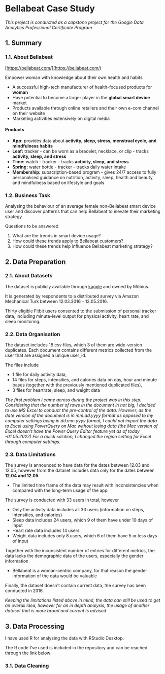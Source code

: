 # Bellabeat Case Study
*This project is conducted as a capstone project for the Google Data Analytics Professional Certificate Program*

## 1. Summary

### 1.1. About Bellabeat

[https://bellabeat.com/](https://bellabeat.com/)

Empower woman with knowledge about their own health and habits

- A successful high-tech manufacturer of health-focused products for **woman**
- Have potential to become a larger player in the **global smart device** market
- Products available through online retailers and their own e-com channel on their website
- Marketing activities extensively on digital media

#### Products
- **App:** provides data about **activity, sleep, stress, menstrual cycle, and mindfulness habits**
- **Leaf:** tracker - can be worn as a bracelet, necklace, or clip - tracks **activity, sleep, and stress**
- **Time:** watch - tracker - tracks **activity, sleep, and stress**
- **Spring:** water bottle - tracker - tracks daily water intake
- **Membership:** subscription-based program - gives 24/7 access to fully personalised guidance on 
nutrition, activity, sleep, health and beauty, and mindfulness based on lifestyle and goals

### 1.2. Business Task
Analysing the behaviour of an average female non-Bellabeat smart device user and discover patterns 
that can help Bellabeat to elevate their marketing strategy

Questions to be answered:
1. What are the trends in smart device usage?
2. How could these trends apply to Bellabeat customers?
3. How could these trends help influence Bellabeat marketing strategy?

## 2. Data Preparation
### 2.1. About Datasets

The dataset is publicly available through [kaggle](https://www.kaggle.com/datasets/arashnic/fitbit/code) and owned by Möbius.

It is generated by respondents to a distributed survey via Amazon Mechanical Turk between 12.03.2016 - 12.05.2016. 

Thirty eligible Fitbit users consented to the submission of personal tracker data, including 
minute-level output for physical activity, heart rate, and sleep monitoring.

### 2.2. Data Organisation
The dataset includes 18 csv files, which 3 of them are wide-version duplicates.
Each document contains different metrics collected from the user that are assigned a unique user_id.

The files include 
- 1 file for daily activity data, 
- 14 files for steps, intensities, and calories data on day, hour and minute bases (together with the previously mentioned duplicated files), 
- 3 files for heartrate, sleep, and weight data

*The first problem I came across during the project was in this step. Considering that the number of rows in the document in not big, I decided to use MS Excel to conduct the pre-control of the data. However, as the date version of the document is in mm.dd.yyyy format as opposed to my computer settings being in dd.mm.yyyy format, I could not import the data to Excel using PowerQuery on Mac without losing data (the Mac version of Excel doesn't have the Power Query Editor feature yet as of today -01.05.2022) For a quick solution, I changed the region setting for Excel through computer settings.*

### 2.3. Data Limitations
The survey is announced to have data for the dates between 12.03 and 12.05, however from the dataset includes data only for the dates between **12.04 and 12.05**
- The limited time frame of the data may result with inconsistencies when compared with the long-term usage of the app

The survey is conducted with 33 users in total, however
- Only the activity data includes all 33 users (information on steps, intensities, and calories)
- Sleep data includes 24 users, which 9 of them have under 10 days of input
- Heart rate data includes 14 users
- Weight data includes only 8 users, which 6 of them have 5 or less days of input

Together with the inconsistent number of entries for different metrics, the data lacks the demographic data of the users, especially the gender information
- Bellabeat is a woman-centric company, for that reason the gender information of the data would be valuable

Finally, the dataset doesn't contain current data, the survey has been conducted in 2016.

*Keeping the limitations listed above in mind, the data can still be used to get an overall idea, however for an in depth analysis, the usage of another dataset that is more broad and current is advised*

## 3. Data Processing
I have used R for analysing the data with RStudio Desktop.

The R code I've used is included in the repository and can be reached through the link below:



### 3.1. Data Cleaning














